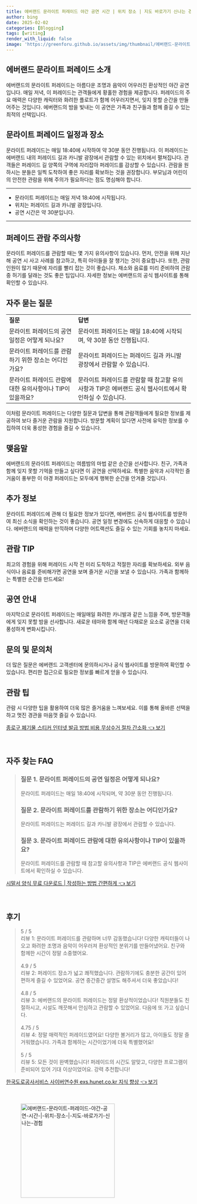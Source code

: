 ```yaml
---
title: 에버랜드 문라이트 퍼레이드 야간 공연 시간 | 위치 장소 | 지도 바로가기 신나는 경험
author: bing
date: 2025-02-02
categories: [Blogging]
tags: [writing]
render_with_liquid: false
image: 'https://greenforu.github.io/assets/img/thumbnail/에버랜드-문라이트-퍼레이드-야간-공연-시간-|-위치-장소-|-지도-바로가기-신나는-경험.webp'
---
```



<h2 id='에버랜드 문라이트 퍼레이드 소개'>에버랜드 문라이트 퍼레이드 소개</h2>

<p>에버랜드의 문라이트 퍼레이드는 아름다운 조명과 음악이 어우러진 환상적인 야간 공연입니다. 매일 저녁, 이 퍼레이드는 관객들에게 황홀한 경험을 제공합니다. 퍼레이드의 주요 매력은 다양한 캐릭터와 화려한 플로트가 함께 어우러지면서, 잊지 못할 순간을 만들어주는 것입니다. 에버랜드의 밤을 빛내는 이 공연은 가족과 친구들과 함께 즐길 수 있는 최적의 선택입니다.</p>

<h2 id='문라이트 퍼레이드 일정과 장소'>문라이트 퍼레이드 일정과 장소</h2>

<p>문라이트 퍼레이드는 매일 18:40에 시작하여 약 30분 동안 진행됩니다. 이 퍼레이드는 에버랜드 내의 퍼레이드 길과 카니발 광장에서 관람할 수 있는 위치에서 펼쳐집니다. 관객들은 퍼레이드 길 양쪽의 구역에 자리잡아 퍼레이드를 감상할 수 있습니다. 관람을 원하시는 분들은 일찍 도착하여 좋은 자리를 확보하는 것을 권장합니다. 부모님과 어린이의 안전한 관람을 위해 주의가 필요하다는 점도 명심해야 합니다.</p>

<hr />

<ul>
    <li>문라이트 퍼레이드는 매일 저녁 18:40에 시작됩니다.</li>
    <li>위치는 퍼레이드 길과 카니발 광장입니다.</li>
    <li>공연 시간은 약 30분입니다.</li>
</ul>

<hr />

<h2 id='퍼레이드 관람 주의사항'>퍼레이드 관람 주의사항</h2>

<p>문라이트 퍼레이드를 관람할 때는 몇 가지 유의사항이 있습니다. 먼저, 안전을 위해 지난해 공연 시 사고 사례를 참고하고, 특히 아이들을 잘 챙기는 것이 중요합니다. 또한, 관람 인원이 많기 때문에 자리를 빨리 잡는 것이 좋습니다. 채소와 음료를 미리 준비하여 관람 중 허기를 달래는 것도 좋은 팁입니다. 자세한 정보는 에버랜드의 공식 웹사이트를 통해 확인할 수 있습니다.</p>

<h2 id='자주 묻는 질문'>자주 묻는 질문</h2>

<table>
    <tr>
        <td><b>질문</b></td>
        <td><b>답변</b></td>
    </tr>
    <tr>
        <td>문라이트 퍼레이드의 공연 일정은 어떻게 되나요?</td>
        <td>문라이트 퍼레이드는 매일 18:40에 시작되며, 약 30분 동안 진행됩니다.</td>
    </tr>
    <tr>
        <td>문라이트 퍼레이드를 관람하기 위한 장소는 어디인가요?</td>
        <td>문라이트 퍼레이드는 퍼레이드 길과 카니발 광장에서 관람할 수 있습니다.</td>
    </tr>
    <tr>
        <td>문라이트 퍼레이드 관람에 대한 유의사항이나 TIP이 있을까요?</td>
        <td>문라이트 퍼레이드를 관람할 때 참고할 유의사항과 TIP은 에버랜드 공식 웹사이트에서 확인하실 수 있습니다.</td>
    </tr>
</table>

<p>이처럼 문라이트 퍼레이드는 다양한 질문과 답변을 통해 관람객들에게 필요한 정보를 제공하여 보다 즐거운 관람을 지원합니다. 방문할 계획이 있다면 사전에 유익한 정보를 수집하여 더욱 풍성한 경험을 즐길 수 있습니다.</p>

<h2 id='맺음말'>맺음말</h2>

<p>에버랜드의 문라이트 퍼레이드는 여름밤의 마법 같은 순간을 선사합니다. 친구, 가족과 함께 잊지 못할 기억을 만들고 싶다면 이 공연을 선택하세요. 특별한 음악과 시각적인 즐거움이 풍부한 이 야경 퍼레이드는 모두에게 행복한 순간을 안겨줄 것입니다.</p>

<h2 id='추가 정보'>추가 정보</h2>

<p>문라이트 퍼레이드에 관해 더 필요한 정보가 있다면, 에버랜드 공식 웹사이트를 방문하여 최신 소식을 확인하는 것이 좋습니다. 공연 일정 변경에도 신속하게 대응할 수 있습니다. 에버랜드의 매력을 만끽하며 다양한 어트랙션도 즐길 수 있는 기회를 놓치지 마세요.</p>

<h2 id='관람 TIP'>관람 TIP</h2>

<p>최고의 경험을 위해 퍼레이드 시작 전 미리 도착하고 적절한 자리를 확보하세요. 외부 음식이나 음료를 준비해가면 공연을 보며 즐거운 시간을 보낼 수 있습니다. 가족과 함께하는 특별한 순간을 만드세요!</p>

<h2 id='공연 안내'>공연 안내</h2>

<p>마지막으로 문라이트 퍼레이드는 매일매일 화려한 카니발과 같은 느낌을 주며, 방문객들에게 잊지 못할 밤을 선사합니다. 새로운 테마와 함께 매년 다채로운 요소로 공연을 더욱 풍성하게 변화시킵니다.</p>

<h2 id='문의 및 문의처'>문의 및 문의처</h2>

<p>더 많은 질문은 에버랜드 고객센터에 문의하시거나 공식 웹사이트를 방문하여 확인할 수 있습니다. 편리한 접근으로 필요한 정보를 빠르게 얻을 수 있습니다.</p>

<h2 id='관람 팁'>관람 팁</h2>

<p>관람 시 다양한 팁을 활용하여 더욱 많은 즐거움을 느껴보세요. 이를 통해 올바른 선택을 하고 멋진 경관을 마음껏 즐길 수 있습니다.</p>


<p><a class="click-button" title="종로구 폐기물 스티커 인터넷 발급 방법 비용 무상수거 절차 간소화" href="https://greenforu.github.io/posts/%EC%A2%85%EB%A1%9C%EA%B5%AC-%ED%8F%90%EA%B8%B0%EB%AC%BC-%EC%8A%A4%ED%8B%B0%EC%BB%A4-%EC%9D%B8%ED%84%B0%EB%84%B7-%EB%B0%9C%EA%B8%89-%EB%B0%A9%EB%B2%95-%EB%B9%84%EC%9A%A9-%EB%AC%B4%EC%83%81%EC%88%98%EA%B1%B0-%EC%A0%88%EC%B0%A8-%EA%B0%84%EC%86%8C%ED%99%94/" rel="dofollow">종로구 폐기물 스티커 인터넷 발급 방법 비용 무상수거 절차 간소화 👈 보기</a></p><br>
<h2 id='자주_찾는_FAQ'>자주 찾는 FAQ</h2>
<div itemscope="" itemtype="https://schema.org/FAQPage"> 
<blockquote> 
<div itemscope="" itemprop="mainEntity" itemtype="https://schema.org/Question"> 
<h3 itemprop="name">질문 1. 문라이트 퍼레이드의 공연 일정은 어떻게 되나요?</h3> 
<div itemscope="" itemprop="acceptedAnswer" itemtype="https://schema.org/Answer"> 
<span itemprop="text"> 
<p>문라이트 퍼레이드는 매일 18:40에 시작되며, 약 30분 동안 진행됩니다.</p> 
</span> 
</div> 
</div> 
<div itemscope="" itemprop="mainEntity" itemtype="https://schema.org/Question"> 
<h3 itemprop="name">질문 2. 문라이트 퍼레이드를 관람하기 위한 장소는 어디인가요?</h3> 
<div itemscope="" itemprop="acceptedAnswer" itemtype="https://schema.org/Answer"> 
<span itemprop="text"> 
<p>문라이트 퍼레이드는 퍼레이드 길과 카니발 광장에서 관람할 수 있습니다.</p> 
</span> 
</div> 
</div> 
<div itemscope="" itemprop="mainEntity" itemtype="https://schema.org/Question"> 
<h3 itemprop="name">질문 3. 문라이트 퍼레이드 관람에 대한 유의사항이나 TIP이 있을까요?</h3> 
<div itemscope="" itemprop="acceptedAnswer" itemtype="https://schema.org/Answer"> 
<span itemprop="text"> 
<p>문라이트 퍼레이드를 관람할 때 참고할 유의사항과 TIP은 에버랜드 공식 웹사이트에서 확인하실 수 있습니다.</p> 
</span> 
</div> 
</div> 
</blockquote> 
</div>
<p><a class="click-button" title="시말서 양식 무료 다운로드 | 작성하는 방법 간편하게" href="https://greenforu.github.io/posts/%EC%8B%9C%EB%A7%90%EC%84%9C-%EC%96%91%EC%8B%9D-%EB%AC%B4%EB%A3%8C-%EB%8B%A4%EC%9A%B4%EB%A1%9C%EB%93%9C-%EC%9E%91%EC%84%B1%ED%95%98%EB%8A%94-%EB%B0%A9%EB%B2%95-%EA%B0%84%ED%8E%B8%ED%95%98%EA%B2%8C/" rel="dofollow">시말서 양식 무료 다운로드 | 작성하는 방법 간편하게 👈 보기</a></p><br>
<h2 id='후기'>후기</h2>
<div itemscope itemtype="https://schema.org/Product">
  <blockquote>
  <div itemprop="review" itemscope itemtype="https://schema.org/Review">
      <div itemprop="reviewRating" itemscope itemtype="https://schema.org/Rating"> <span itemprop="ratingValue">5</span> / <span itemprop="bestRating">5</span> </div>
      <span itemprop="reviewBody">리뷰 1: 문라이트 퍼레이드를 관람하며 너무 감동했습니다! 다양한 캐릭터들이 나오고 화려한 조명과 음악이 어우러져 환상적인 분위기를 만들어냈어요. 친구와 함께한 시간이 정말 소중했어요.</span>
  </div>
  <br>
  <div itemprop="review" itemscope itemtype="https://schema.org/Review">
      <div itemprop="reviewRating" itemscope itemtype="https://schema.org/Rating"> <span itemprop="ratingValue">4.9</span> / <span itemprop="bestRating">5</span> </div>
      <span itemprop="reviewBody">리뷰 2: 퍼레이드 장소가 넓고 쾌적했습니다. 관람하기에도 충분한 공간이 있어 편하게 즐길 수 있었어요. 공연 중간중간 설명도 해주셔서 더욱 좋았습니다!</span>
  </div>
  <br>
  <div itemprop="review" itemscope itemtype="https://schema.org/Review">
      <div itemprop="reviewRating" itemscope itemtype="https://schema.org/Rating"> <span itemprop="ratingValue">4.8</span> / <span itemprop="bestRating">5</span> </div>
      <span itemprop="reviewBody">리뷰 3: 에버랜드의 문라이트 퍼레이드는 정말 환상적이었습니다! 직원분들도 친절하시고, 시설도 깨끗해서 안심하고 관람할 수 있었어요. 다음에 또 가고 싶습니다.</span>
  </div>
  <br>
  <div itemprop="review" itemscope itemtype="https://schema.org/Review">
      <div itemprop="reviewRating" itemscope itemtype="https://schema.org/Rating"> <span itemprop="ratingValue">4.75</span> / <span itemprop="bestRating">5</span> </div>
      <span itemprop="reviewBody">리뷰 4: 정말 매력적인 퍼레이드였어요! 다양한 볼거리가 많고, 아이들도 정말 즐거워했습니다. 가족과 함께하는 시간이었기에 더욱 특별했어요!</span>
  </div>
  <br>
  <div itemprop="review" itemscope itemtype="https://schema.org/Review">
      <div itemprop="reviewRating" itemscope itemtype="https://schema.org/Rating"> <span itemprop="ratingValue">5</span> / <span itemprop="bestRating">5</span> </div>
      <span itemprop="reviewBody">리뷰 5: 모든 것이 완벽했습니다! 퍼레이드의 시간도 알맞고, 다양한 프로그램이 준비되어 있어 기대 이상이었어요. 강력 추천합니다!</span>
  </div>
  </blockquote>
</div>
<p><a class="click-button" title="한국도로공사서비스 사이버연수원 exs.hunet.co.kr 지식 향상" href="https://greenforu.github.io/posts/%ED%95%9C%EA%B5%AD%EB%8F%84%EB%A1%9C%EA%B3%B5%EC%82%AC%EC%84%9C%EB%B9%84%EC%8A%A4-%EC%82%AC%EC%9D%B4%EB%B2%84%EC%97%B0%EC%88%98%EC%9B%90-exs.hunet.co.kr-%EC%A7%80%EC%8B%9D-%ED%96%A5%EC%83%81/" rel="dofollow">한국도로공사서비스 사이버연수원 exs.hunet.co.kr 지식 향상 👈 보기</a></p><br>
<figure class="image"><img src="https://greenforu.github.io/assets/img/thumbnail/에버랜드-문라이트-퍼레이드-야간-공연-시간-|-위치-장소-|-지도-바로가기-신나는-경험.webp" alt="에버랜드-문라이트-퍼레이드-야간-공연-시간-|-위치-장소-|-지도-바로가기-신나는-경험" width="256" height="256"></figure>